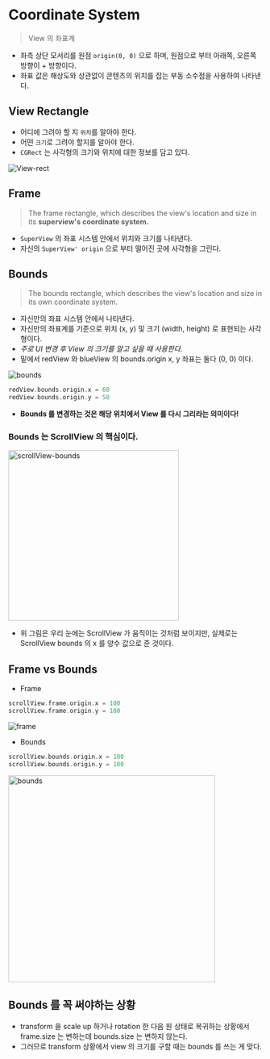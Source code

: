 # Coordinate System

> View 의 좌표계

- 좌측 상단 모서리를 원점 `origin(0, 0)` 으로 하며, 원점으로 부터 아래쪽, 오른쪽 방향이 + 방향이다.
- 좌표 값은 해상도와 상관없이 콘텐츠의 위치를 잡는 부동 소수점을 사용하여 나타낸다.

## View Rectangle

- 어디에 그려야 할 지 `위치`를 알아야 한다.
- 어떤 `크기`로 그려야 할지를 알아야 한다.
- `CGRect` 는 사각형의 크기와 위치에 대한 정보를 담고 있다.

![View-rect](https://user-images.githubusercontent.com/26243835/55944974-c611bb00-5c84-11e9-847d-f27683b4452c.jpg)

## Frame

> The frame rectangle, which describes the view's location and size in its **superview's coordinate system.**

- `SuperView` 의 좌표 시스템 안에서 위치와 크기를 나타낸다.
- 자신의 `SuperView' origin` 으로 부터 떨어진 곳에 사각형을 그린다.

## Bounds

> The bounds rectangle, which describes the view's location and size in its own coordinate system.

- 자신만의 좌표 시스템 안에서 나타낸다.
- 자신만의 좌표계를 기준으로 위치 (x, y) 및 크기 (width, height) 로 표현되는 사각형이다.
- *주로 UI 변경 후 View 의 크기를 알고 싶을 때 사용한다.*
- 밑에서 redView 와 blueView 의 bounds.origin x, y 좌표는 둘다 (0, 0) 이다.

![bounds](https://user-images.githubusercontent.com/26243835/55945129-26a0f800-5c85-11e9-97e6-61cd36ff117e.gif)

```Swift
redView.bounds.origin.x = 60
redView.bounds.origin.y = 50
```

- **Bounds 를 변경하는 것은 해당 위치에서 View 를 다시 그리라는 의미이다!**

### Bounds 는 ScrollView 의 핵심이다.

<img width="338" alt="scrollView-bounds" src="https://user-images.githubusercontent.com/26243835/55945185-3f111280-5c85-11e9-9ae6-08ff8ae1f921.png">

- 위 그림은 우리 눈에는 ScrollView 가 움직이는 것처럼 보이지만, 실제로는 ScrollView bounds 의 x 를 양수 값으로 준 것이다.

## Frame vs Bounds

- Frame

```Swift
scrollView.frame.origin.x = 100
scrollView.frame.origin.y = 100
```

![frame](https://user-images.githubusercontent.com/26243835/55945241-6071fe80-5c85-11e9-9671-67c660b75fa5.png)

- Bounds

```Swift
scrollView.bounds.origin.x = 100
scrollView.bounds.origin.y = 100
```

<img width="410" alt="bounds" src="https://user-images.githubusercontent.com/26243835/55945250-64058580-5c85-11e9-9d31-2e46edcf2065.png">

## Bounds 를 꼭 써야하는 상황

- transform 을 scale up 하거나 rotation 한 다음 원 상태로 복귀하는 상황에서 frame.size 는 변하는데 bounds.size 는 변하지 않는다.
- 그러므로 transform 상황에서 view 의 크기를 구할 때는 bounds 를 쓰는 게 맞다.